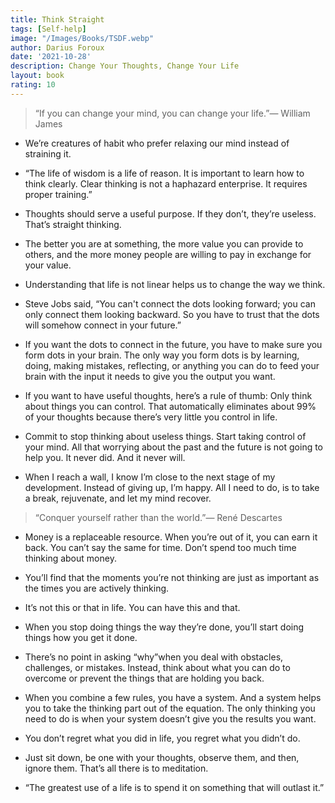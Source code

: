 ```yaml
---
title: Think Straight
tags: [Self-help]
image: "/Images/Books/TSDF.webp"
author: Darius Foroux
date: '2021-10-28'
description: Change Your Thoughts, Change Your Life
layout: book
rating: 10
---
```


> “If you can change your mind, you can change your life.”― William James

- We’re creatures of habit who prefer relaxing our mind instead of straining it.

- “The life of wisdom is a life of reason. It is important to learn how to think clearly. Clear thinking is not a haphazard enterprise. It
requires proper training.”

- Thoughts should serve a useful purpose. If they don’t, they’re useless. That’s straight thinking.

- The better you are at something, the more value you can provide to
others, and the more money people are willing to pay in exchange for
your value.

- Understanding that life is not linear helps us to change the way we think.

- Steve Jobs said, “You can't connect the dots looking forward; you can
only connect them looking backward. So you have to trust that the dots
will somehow connect in your future.”

- If you want the dots to connect in the future, you have to make sure
you form dots in your brain. The only way you form dots is by learning,
doing, making mistakes, reflecting, or anything you can do to feed your
brain with the input it needs to give you the output you want.

- If you want to have useful thoughts, here’s a rule of thumb: Only think
about things you can control. That automatically eliminates about 99% of your thoughts because there’s very little you control in life.

- Commit to stop thinking about useless things. Start taking control of
your mind. All that worrying about the past and the future is not going
to help you. It never did. And it never will.

- When I reach a wall, I know I’m close to the next stage of my
development. Instead of giving up, I’m happy. All I need to do, is to
take a break, rejuvenate, and let my mind recover.

> “Conquer yourself rather than the world.”― René Descartes
 
- Money is a replaceable resource. When you’re out of it, you can earn it
back. You can’t say the same for time. Don’t spend too much time
thinking about money.

- You’ll find that the moments you’re not thinking are just as important as the times you are actively thinking.

- It’s not this or that in life. You can have this and that.

- When you stop doing things the way they’re done, you’ll start doing things how you get it done.

- There’s no point in asking “why”when you deal with obstacles,
challenges, or mistakes. Instead, think about what you can do to
overcome or prevent the things that are holding you back.

- When you combine a few rules, you have a system. And a system helps you to take the thinking part out of the equation. The only thinking you
need to do is when your system doesn’t give you the results you want.

- You don’t regret what you did in life, you regret what you didn’t do.

- Just sit down, be one with your thoughts, observe them, and then, ignore them. That’s all there is to meditation.

- “The greatest use of a life is to spend it on something that will outlast it.”